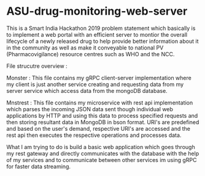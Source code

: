 # ASU-drug-monitoring-web-server
This is a Smart India Hackathon 2019 problem statement which basically is to implement a web portal with an efficient server to montior the overall lifecycle of a newly released drug to help provide better information about it in the community as well as make it conveyable to national PV (Pharmacovigilance) resource centres such as WHO and the NCC.

File strucutre overview :

Monster :
 This file contains my gRPC client-server implementation where my client is just another service creating and requesting data from my server service which access data from the mongoDB database. 
 
Mnstrest :
 This file contains my microservice with rest api implementation which parses the incoming JSON data sent though individual web applications by HTTP and using this data to process specified requests and then storing resultant data in MongoDB in bson format.
URI's are predefined and based on the user's demand, respective URI's are accessed and the rest api then executes the respective operations and processes data.

What I am trying to do is build a basic web application which goes through my rest gateway and directly communicates with the database with the help of my services and to communicate between other services im using gRPC for faster data streaming.
